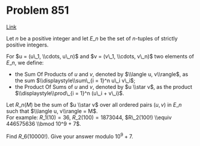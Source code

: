 # Problem 851

[Link](https://projecteuler.net/problem=851)

Let $n$ be a positive integer and let $E\_n$ be the set of $n$-tuples of strictly positive integers.

For $u = (u\_1, \\cdots, u\_n)$ and $v = (v\_1, \\cdots, v\_n)$ two elements of $E\_n$, we define:

*   the Sum Of Products of $u$ and $v$, denoted by $\\langle u, v\\rangle$, as the sum $\\displaystyle\\sum\_{i = 1}^n u\_i v\_i$;
*   the Product Of Sums of $u$ and $v$, denoted by $u \\star v$, as the product $\\displaystyle\\prod\_{i = 1}^n (u\_i + v\_i)$.

Let $R\_n(M)$ be the sum of $u \\star v$ over all ordered pairs $(u, v)$ in $E\_n$ such that $\\langle u, v\\rangle = M$.  
For example: $R\_1(10) = 36$, $R\_2(100) = 1873044$, $R\_2(100!) \\equiv 446575636 \\bmod 10^9 + 7$.

Find $R\_6(10000!)$. Give your answer modulo $10^9+7$.